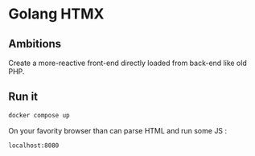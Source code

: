 # Golang HTMX

## Ambitions

Create a more-reactive front-end directly loaded from back-end like old PHP.

## Run it

```bash
docker compose up
```

On your favority browser than can parse HTML and run some JS :

```
localhost:8080
```
